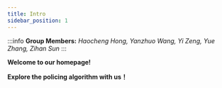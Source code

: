 ```yaml
---
title: Intro
sidebar_position: 1
---
```


:::info
**Group Members:**
*Haocheng Hong, Yanzhuo Wang, Yi Zeng, Yue Zhang, Zihan Sun*
:::

**Welcome to our homepage!**

**Explore the policing algorithm with us！**